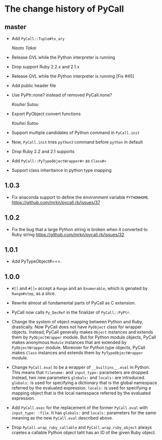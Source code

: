 # The change history of PyCall

## master

* Add `PyCall::Tuple#to_ary`

  *Naoto Takai*

* Release GVL while the Python interpreter is running

* Drop support Ruby 2.2.x and 2.1.x

* Release GVL while the Python interpreter is running [Fix #45]

* Add public header file

* Use PyPtr.none? instead of removed PyCall.none?

  *Kouhei Sutou*

* Export PyObject convert functions

  *Kouhei Sutou*

* Support multiple candidates of Python command in `PyCall.init`

* Now, `PyCall.init` tries `python3` command before `python` in default

* Drop Ruby 2.2 and 2.1 supports

* Add `PyCall::PyTypeObjectWrapper#<` as `Class#<`

* Support class inheritance in python type mapping

## 1.0.3

* Fix anaconda support to define the environment variable `PYTHONHOME`.
  https://github.com/mrkn/pycall.rb/issues/37

## 1.0.2

* Fix the bug that a large Python string is broken when it converted to Ruby string
  https://github.com/mrkn/pycall.rb/issues/32

## 1.0.1

* Add PyTypeObject#===.

## 1.0.0

* `#[]` and `#[]=` accept a `Range` and an `Enumerable`, which is genated by
  `Range#step`, as a slice.

* Rewrite almost all fundamental parts of PyCall as C extension.

* PyCall now calls `Py_DecRef` in the finalizer of `PyCall::PyPtr`.

* Change the system of object mapping between Python and Ruby, drastically.
  Now PyCall does not have `PyObject` class for wrapper objects.
  Instead, PyCall generally makes `Object` instances and extends them by
  `PyObjectWrapper` module.
  But for Python module objects, PyCall makes anonymous `Module` instances 
  that are extended by `PyObjectWrapper` module.
  Moreover for Python type objects, PyCall makes `Class` instances and extends
  them by `PyTypeObjectWrapper` module.

* Change `PyCall.eval` to be a wrapper of `__builtins__.eval` in Python.
  This means that `filename:` and `input_type:` parameters are dropped.
  Instead, two new parameters `globals:` and `locals:` are introduced.
  `globals:` is used for specifying a dictionary that is the global
  namespace referred by the evaluated expression.
  `locals:` is used for specifying a mapping object that is the local
  namespace referred by the evaluated expression.

* Add `PyCall.exec` for the replacement of the former `PyCall.eval`
  with `input_type: :file`.
  It has `globals:` and `locals:` parameters for the same meaning as
  the new `PyCall.eval` described above.

* Drop `PyCall.wrap_ruby_callable` and `PyCall.wrap_ruby_object` always
  craetes a callable Python object taht has an ID of the given Ruby object.
